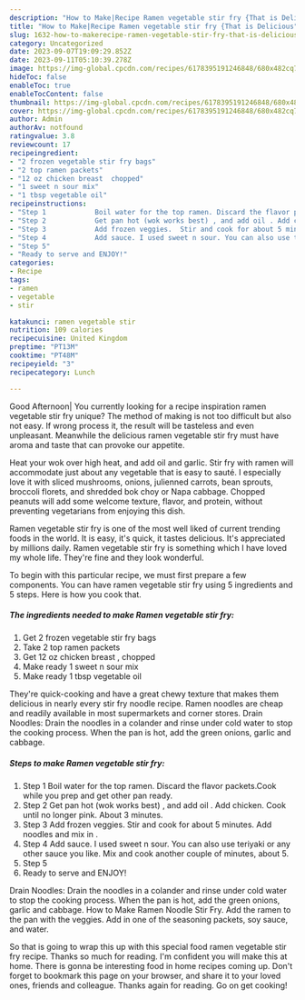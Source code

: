 ```yaml
---
description: "How to Make|Recipe Ramen vegetable stir fry {That is Delicious"
title: "How to Make|Recipe Ramen vegetable stir fry {That is Delicious"
slug: 1632-how-to-makerecipe-ramen-vegetable-stir-fry-that-is-delicious
category: Uncategorized
date: 2023-09-07T19:09:29.852Z
date: 2023-09-11T05:10:39.278Z
image: https://img-global.cpcdn.com/recipes/6178395191246848/680x482cq70/ramen-vegetable-stir-fry-recipe-main-photo.jpg
hideToc: false
enableToc: true
enableTocContent: false
thumbnail: https://img-global.cpcdn.com/recipes/6178395191246848/680x482cq70/ramen-vegetable-stir-fry-recipe-main-photo.jpg
cover: https://img-global.cpcdn.com/recipes/6178395191246848/680x482cq70/ramen-vegetable-stir-fry-recipe-main-photo.jpg
author: Admin
authorAv: notfound
ratingvalue: 3.8
reviewcount: 17
recipeingredient:
- "2 frozen vegetable stir fry bags"
- "2 top ramen packets"
- "12 oz chicken breast  chopped"
- "1 sweet n sour mix"
- "1 tbsp vegetable oil"
recipeinstructions:
- "Step 1            Boil water for the top ramen. Discard the flavor packets.Cook while you prep and get other pan ready."
- "Step 2            Get pan hot (wok works best) , and add oil . Add chicken. Cook until no longer pink. About 3 minutes."
- "Step 3            Add frozen veggies.  Stir and cook for about 5 minutes. Add noodles and mix in ."
- "Step 4            Add sauce. I used sweet n sour. You can also use teriyaki or any other sauce you like. Mix and cook another couple of minutes, about 5."
- "Step 5"
- "Ready to serve and ENJOY!"
categories:
- Recipe
tags:
- ramen
- vegetable
- stir

katakunci: ramen vegetable stir 
nutrition: 109 calories
recipecuisine: United Kingdom
preptime: "PT13M"
cooktime: "PT48M"
recipeyield: "3"
recipecategory: Lunch

---
```



Good Afternoon| You currently looking for a recipe inspiration ramen vegetable stir fry unique? The method of making is not too difficult but also not easy. If wrong process it, the result will be tasteless and even unpleasant. Meanwhile the delicious ramen vegetable stir fry must have aroma and taste that can provoke our appetite.





Heat your wok over high heat, and add oil and garlic. Stir fry with ramen will accommodate just about any vegetable that is easy to sauté. I especially love it with sliced mushrooms, onions, julienned carrots, bean sprouts, broccoli florets, and shredded bok choy or Napa cabbage. Chopped peanuts will add some welcome texture, flavor, and protein, without preventing vegetarians from enjoying this dish.

Ramen vegetable stir fry is one of the most well liked of current trending foods in the world. It is easy, it's quick, it tastes delicious. It's appreciated by millions daily. Ramen vegetable stir fry is something which I have loved my whole life. They're fine and they look wonderful.


To begin with this particular recipe, we must first prepare a few components. You can have ramen vegetable stir fry using 5 ingredients and 5 steps. Here is how you cook that.

<!--inarticleads1-->

##### The ingredients needed to make Ramen vegetable stir fry:

1. Get 2 frozen vegetable stir fry bags
1. Take 2 top ramen packets
1. Get 12 oz chicken breast , chopped
1. Make ready 1 sweet n sour mix
1. Make ready 1 tbsp vegetable oil


They&#39;re quick-cooking and have a great chewy texture that makes them delicious in nearly every stir fry noodle recipe. Ramen noodles are cheap and readily available in most supermarkets and corner stores. Drain Noodles: Drain the noodles in a colander and rinse under cold water to stop the cooking process. When the pan is hot, add the green onions, garlic and cabbage. 

<!--inarticleads2-->

##### Steps to make Ramen vegetable stir fry:

1. Step 1            Boil water for the top ramen. Discard the flavor packets.Cook while you prep and get other pan ready.
1. Step 2            Get pan hot (wok works best) , and add oil . Add chicken. Cook until no longer pink. About 3 minutes.
1. Step 3            Add frozen veggies.  Stir and cook for about 5 minutes. Add noodles and mix in .
1. Step 4            Add sauce. I used sweet n sour. You can also use teriyaki or any other sauce you like. Mix and cook another couple of minutes, about 5.
1. Step 5
1. Ready to serve and ENJOY!

Drain Noodles: Drain the noodles in a colander and rinse under cold water to stop the cooking process. When the pan is hot, add the green onions, garlic and cabbage. How to Make Ramen Noodle Stir Fry. Add the ramen to the pan with the veggies. Add in one of the seasoning packets, soy sauce, and water. 

So that is going to wrap this up with this special food ramen vegetable stir fry recipe. Thanks so much for reading. I'm confident you will make this at home. There is gonna be interesting food in home recipes coming up. Don't forget to bookmark this page on your browser, and share it to your loved ones, friends and colleague. Thanks again for reading. Go on get cooking!
